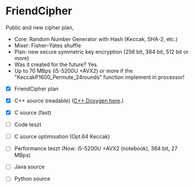 # FriendCipher
Public and new cipher plan,
 - Core: Random Number Generator with Hash (Keccak, SHA-2, etc.)
 - Mixer: Fisher–Yates shuffle
 - Plan: new secure symmetric key encryption (256 bit, 384 bit, 512 bit or more) 
 - Was it created for the future? Yes.
 - Up to 70 MBps (i5-5200U +AVX2) or more if the "KeccakP1600_Permute_24rounds" function implement in processor!
- [x] FriendCipher plan
- [x] C++ source (readable) ([C++ Doxygen here](https://onlinewolf.github.io/friendcipher/cpp/doxygen/html/index.html).)
- [x] C source (fast)
- [ ] Code teszt
- [ ] C source optimisation (Opt.64 Keccak)
- [ ] Performance teszt (Now: i5-5200U +AVX2 (notebook), 384 bit, 27 MBps)
- [ ] Java source
- [ ] Python source


